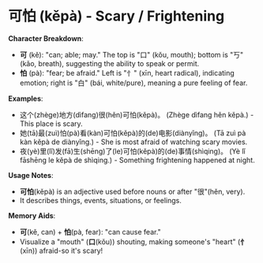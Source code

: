 # **可怕 (kěpà) - Scary / Frightening**

**Character Breakdown**:  
- **可** (kě): "can; able; may." The top is "口" (kǒu, mouth); bottom is "丂" (kǎo, breath), suggesting the ability to speak or permit.  
- **怕** (pà): "fear; be afraid." Left is "忄" (xīn, heart radical), indicating emotion; right is "白" (bái, white/pure), meaning a pure feeling of fear.

**Examples**:  
- 这个(zhège)地方(dìfang)很(hěn)可怕(kěpà)。 (Zhège dìfang hěn kěpà.) - This place is scary.  
- 她(tā)最(zuì)怕(pà)看(kàn)可怕(kěpà)的(de)电影(diànyǐng)。 (Tā zuì pà kàn kěpà de diànyǐng.) - She is most afraid of watching scary movies.  
- 夜(yè)里(lǐ)发(fā)生(shēng)了(le)可怕(kěpà)的(de)事情(shìqing)。 (Yè lǐ fāshēng le kěpà de shìqing.) - Something frightening happened at night.

**Usage Notes**:  
- **可怕**(kěpà) is an adjective used before nouns or after "很"(hěn, very).  
- It describes things, events, situations, or feelings.

**Memory Aids**:  
- **可**(kě, can) + **怕**(pà, fear): "can cause fear."  
- Visualize a "mouth" (**口**(kǒu)) shouting, making someone's "heart" (**忄**(xīn)) afraid-so it's scary!